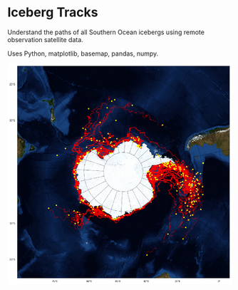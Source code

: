 # Iceberg Tracks

Understand the paths of all Southern Ocean icebergs using remote observation satellite data.

Uses Python, matplotlib, basemap, pandas, numpy.

<img src="paths.png" alt="Southern Ocean iceberg tracks" width="600px"/>
